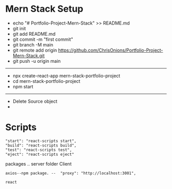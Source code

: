 # Mern Stack Setup

- echo "# Portfolio-Project-Mern-Stack" >> README.md
- git init
- git add README.md
- git commit -m "first commit"
- git branch -M main
- git remote add origin https://github.com/ChrisOnions/Portfolio-Project-Mern-Stack.git
- git push -u origin main

---

- npx create-react-app mern-stack-portfolio-project
- cd mern-stack-portfolio-project
- npm start

---

- Delete Source object
-

# Scripts

    "start": "react-scripts start",
    "build": "react-scripts build",
    "test": "react-scripts test",
    "eject": "react-scripts eject"

packages ..
server folder
Client

    axios--npm package. --  "proxy": "http://localhost:3001",

    react
